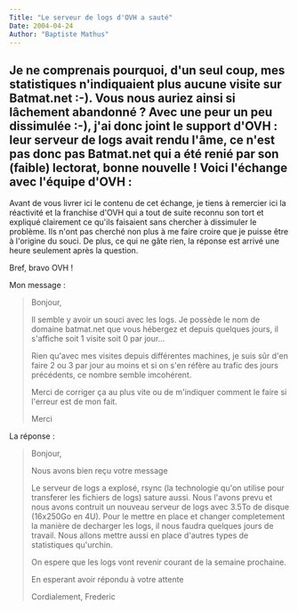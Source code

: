 ```yaml
---
Title: "Le serveur de logs d'OVH a sauté"
Date: 2004-04-24
Author: "Baptiste Mathus"
---
```


Je ne comprenais pourquoi, d'un seul coup, mes statistiques n'indiquaient plus aucune visite sur Batmat.net :-). Vous nous auriez ainsi si lâchement abandonné ? Avec une peur un peu dissimulée :-), j'ai donc joint le support d'OVH : leur serveur de logs avait rendu l'âme, ce n'est pas donc pas Batmat.net qui a été renié par son (faible) lectorat, bonne nouvelle ! Voici l'échange avec l'équipe d'OVH :
----------------

Avant de vous livrer ici le contenu de cet échange, je tiens à remercier
ici la réactivité et la franchise d'OVH qui a tout de suite reconnu son
tort et expliqué clairement ce qu'ils faisaient sans chercher à
dissimuler le problème. Ils n'ont pas cherché non plus à me faire croire
que je puisse être à l'origine du souci. De plus, ce qui ne gâte rien,
la réponse est arrivé une heure seulement après la question.

Bref, bravo OVH !

Mon message :

> Bonjour,
>
> Il semble y avoir un souci avec les logs. Je possède le nom de domaine
> batmat.net que vous hébergez et depuis quelques jours, il s'affiche
> soit 1 visite soit 0 par jour...
>
> Rien qu'avec mes visites depuis différentes machines, je suis sûr d'en
> faire 2 ou 3 par jour au moins et si on s'en réfère au trafic des
> jours précédents, ce nombre semble imcohérent.
>
> Merci de corriger ça au plus vite ou de m'indiquer comment le faire si
> l'erreur est de mon fait.
>
> Merci

La réponse :

> Bonjour,
>
> Nous avons bien reçu votre message
>
> Le serveur de logs a explosé, rsync (la technologie qu'on utilise pour
> transferer les fichiers de logs) sature aussi. Nous l'avons prevu et
> nous avons contruit un nouveau serveur de logs avec 3.5To de disque
> (16x250Go en 4U). Pour le mettre en place et changer completement la
> manière de decharger les logs, il nous faudra quelques jours de
> travail. Nous allons mettre aussi en place d'autres types de
> statistiques qu'urchin.
>
> On espere que les logs vont revenir courant de la semaine prochaine.
>
> En esperant avoir répondu à votre attente
>
> Cordialement, Frederic

